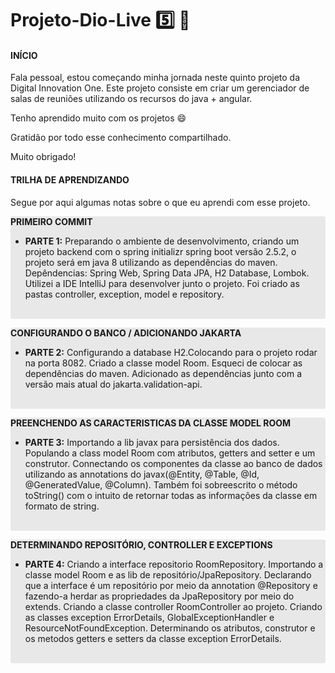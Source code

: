 # Projeto-Dio-Live :five: :rocket:

#### INÍCIO

Fala pessoal, estou começando minha jornada neste quinto projeto da Digital Innovation One. Este projeto consiste em criar um gerenciador de salas de reuniões utilizando os recursos do java + angular.

Tenho aprendido muito com os projetos :smile:

Gratidão por todo esse conhecimento compartilhado.

Muito obrigado!

#### TRILHA DE APRENDIZANDO

Segue por aqui algumas notas sobre o que eu aprendi com esse projeto.

<div style="background-color: #E8E8E8; border-radius: 3px;">
   <p><strong>PRIMEIRO COMMIT</strong></p>
    <ul>
        <li><strong>PARTE 1:</strong> Preparando o ambiente de desenvolvimento, criando um projeto backend com o spring initializr spring boot versão 2.5.2, o projeto será em java 8 utilizando as dependências do maven. Depêndencias: Spring Web, Spring Data JPA, H2 Database, Lombok. Utilizei a IDE IntelliJ para desenvolver junto o projeto. Foi criado as pastas controller, exception, model e repository.</li>
    </ul>
    <br>
</div>
<div style="background-color: #E8E8E8; border-radius: 3px;">
   <p><strong>CONFIGURANDO O BANCO / ADICIONANDO JAKARTA</strong></p>
    <ul>
        <li><strong>PARTE 2:</strong> Configurando a database H2.Colocando para o projeto rodar na porta 8082. Criado a classe model Room. Esqueci de colocar as dependências do maven. Adicionado as dependências junto com a versão mais atual do jakarta.validation-api.</li>
    </ul>
    <br>
</div>

<div style="background-color: #E8E8E8; border-radius: 3px;">
   <p><strong>PREENCHENDO AS CARACTERISTICAS DA CLASSE MODEL ROOM</strong></p>
    <ul>
        <li><strong>PARTE 3:</strong> Importando a lib javax para persistência dos dados. Populando a class model Room com atributos, getters and setter e um construtor. Connectando os componentes da classe ao banco de dados utilizando as annotations do javax(@Entity, @Table, @Id, @GeneratedValue, @Column). Também foi sobreescrito o método toString() com o intuito de retornar todas as informações da classe em formato de string.</li>
    </ul>
    <br>
</div>
<div style="background-color: #E8E8E8; border-radius: 3px;">
   <p><strong>DETERMINANDO REPOSITÓRIO, CONTROLLER E EXCEPTIONS</strong></p>
    <ul>
        <li><strong>PARTE 4:</strong> Criando a interface repositorio RoomRepository. Importando a classe model Room e as lib de repositório/JpaRepository. Declarando que a interface é um repositório por meio da annotation @Repository e fazendo-a herdar as propriedades da JpaRepository por meio do extends. Criando a classe controller RoomController ao projeto. Criando as classes exception ErrorDetails, GlobalExceptionHandler e ResourceNotFoundException. Determinando os atributos, construtor e os metodos getters e setters da classe exception ErrorDetails.</li>
    </ul>
    <br>
</div>

